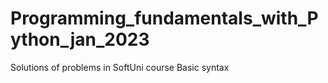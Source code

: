 # Programming_fundamentals_with_Python_jan_2023
Solutions of problems in SoftUni course
Basic syntax

